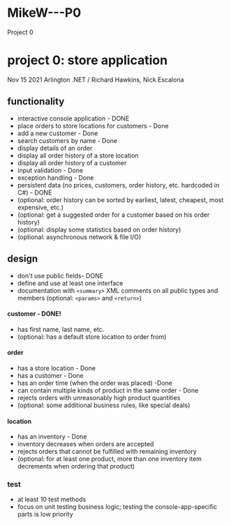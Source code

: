 # MikeW---P0
Project 0
# project 0: store application
Nov 15 2021 Arlington .NET / Richard Hawkins, Nick Escalona

## functionality
* interactive console application - DONE
* place orders to store locations for customers - Done
* add a new customer - Done
* search customers by name - Done
* display details of an order
* display all order history of a store location
* display all order history of a customer
* input validation - Done
* exception handling - Done
* persistent data (no prices, customers, order history, etc. hardcoded in C#) - DONE
* (optional: order history can be sorted by earliest, latest, cheapest, most expensive, etc.)
* (optional: get a suggested order for a customer based on his order history)
* (optional: display some statistics based on order history)
* (optional: asynchronous network & file I/O)

## design
* don't use public fields- DONE
* define and use at least one interface
* documentation with `<summary>` XML comments on all public types and members (optional: `<params>` and `<return>`)

#### customer - DONE!
* has first name, last name, etc.
* (optional: has a default store location to order from)

#### order
* has a store location - Done
* has a customer - Done
* has an order time (when the order was placed) -Done
* can contain multiple kinds of product in the same order - Done
* rejects orders with unreasonably high product quantities 
* (optional: some additional business rules, like special deals)

#### location
* has an inventory - Done
* inventory decreases when orders are accepted
* rejects orders that cannot be fulfilled with remaining inventory
* (optional: for at least one product, more than one inventory item decrements when ordering that product)

### test
* at least 10 test methods
* focus on unit testing business logic; testing the console-app-specific parts is low priority
